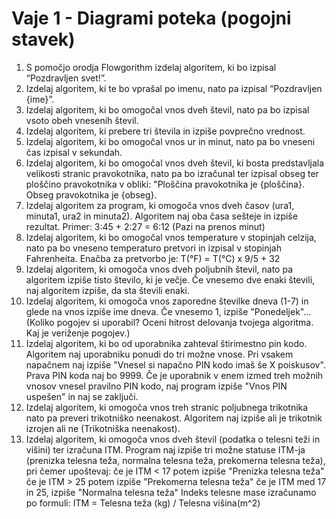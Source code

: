 # Vaje 1 - Diagrami poteka (pogojni stavek)

1. S pomočjo orodja Flowgorithm izdelaj algoritem, ki bo izpisal “Pozdravljen svet!”.
2. Izdelaj algoritem, ki te bo vprašal po imenu, nato pa izpisal “Pozdravljen {ime}”.
3. Izdelaj algoritem, ki bo omogočal vnos dveh števil, nato pa bo izpisal vsoto obeh vnesenih števil.
4. Izdelaj algoritem, ki prebere tri števila in izpiše povprečno vrednost.
5. Izdelaj algoritem, ki bo omogočal vnos ur in minut, nato pa bo vneseni čas izpisal v sekundah.
6. Izdelaj algoritem, ki bo omogočal vnos dveh števil, ki bosta predstavljala velikosti stranic pravokotnika, nato pa bo izračunal ter izpisal obseg ter ploščino pravokotnika v obliki: "Ploščina pravokotnika je {ploščina}. Obseg pravokotnika je {obseg}.
7. Izdelaj algoritem za program, ki omogoča vnos dveh časov (ura1, minuta1, ura2 in minuta2). Algoritem naj oba časa sešteje in izpiše rezultat. Primer: 3:45 + 2:27 = 6:12 (Pazi na prenos minut)
8. Izdelaj algoritem, ki bo omogočal vnos temperature v stopinjah celzija, nato pa bo vneseno temperaturo pretvori in izpisal v stopinjah Fahrenheita. Enačba za pretvorbo je: T(°F) = T(°C) x 9/5 + 32
9. Izdelaj algoritem, ki omogoča vnos dveh poljubnih števil, nato pa algoritem izpiše tisto število, ki je večje. Če vnesemo dve enaki števili, naj algoritem izpiše, da sta števili enaki.
10. Izdelaj algoritem, ki omogoča vnos zaporedne številke dneva (1-7) in glede na vnos izpiše ime dneva. Če vnesemo 1, izpiše "Ponedeljek"... (Koliko pogojev si uporabil? Oceni hitrost delovanja tvojega algoritma. Kaj je veriženje pogojev.)
11. Izdelaj algoritem, ki bo od uporabnika zahteval štirimestno pin kodo. Algoritem naj uporabniku ponudi do tri možne vnose. Pri vsakem napačnem naj izpiše "Vnesel si napačno PIN kodo imaš še X poiskusov". Prava PIN koda naj bo 9999. Če je uporabnik v enem izmed treh možnih vnosov vnesel pravilno PIN kodo, naj program izpiše "Vnos PIN uspešen" in naj se zaključi.
12. Izdelaj algoritem, ki omogoča vnos treh stranic poljubnega trikotnika nato pa preveri trikotniško neenakost. Algoritem naj izpiše ali je trikotnik izrojen ali ne (Trikotniška neenakost).
13. Izdelaj algoritem, ki omogoča vnos dveh števil (podatka o telesni teži in višini) ter izračuna ITM. Program naj izpiše tri možne statuse ITM-ja (prenizka telesna teža, normalna telesna teža, prekomerna telesna teža), pri čemer upoštevaj:
če je ITM < 17 potem izpiše "Prenizka telesna teža"
če je ITM > 25 potem izpiše "Prekomerna telesna teža"
če je ITM med 17 in 25, izpiše "Normalna telesna teža"
Indeks telesne mase izračunamo po formuli: ITM = Telesna teža (kg) / Telesna višina(m^2)